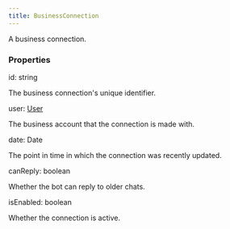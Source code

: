 ```yaml
---
title: BusinessConnection
---
```


A business connection.

### Properties

<div class="flex flex-col gap-3"><div><div class="flex gap-2"><div class="font-mono"><span class="font-bold">id</span><span class="opacity-50">:</span> <span>string</span></div></div><div class="pl-3"><div class="no-margin">

The business connection's unique identifier.

</div></div></div><div><div class="flex gap-2"><div class="font-mono"><span class="font-bold">user</span><span class="opacity-50">:</span> <a href="/types/user"  >User</a></div></div><div class="pl-3"><div class="no-margin">

The business account that the connection is made with.

</div></div></div><div><div class="flex gap-2"><div class="font-mono"><span class="font-bold">date</span><span class="opacity-50">:</span> <span href="/">Date</span></div></div><div class="pl-3"><div class="no-margin">

The point in time in which the connection was recently updated.

</div></div></div><div><div class="flex gap-2"><div class="font-mono"><span class="font-bold">canReply</span><span class="opacity-50">:</span> <span>boolean</span></div></div><div class="pl-3"><div class="no-margin">

Whether the bot can reply to older chats.

</div></div></div><div><div class="flex gap-2"><div class="font-mono"><span class="font-bold">isEnabled</span><span class="opacity-50">:</span> <span>boolean</span></div></div><div class="pl-3"><div class="no-margin">

Whether the connection is active.

</div></div></div></div>


